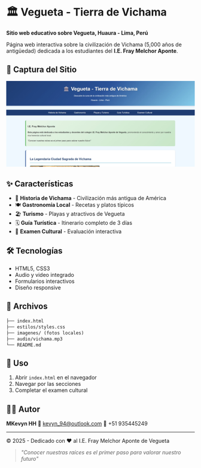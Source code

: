 # 🏛️ Vegueta - Tierra de Vichama

**Sitio web educativo sobre Vegueta, Huaura - Lima, Perú**

Página web interactiva sobre la civilización de Vichama (5,000 años de antigüedad) dedicada a los estudiantes del **I.E. Fray Melchor Aponte**.

## 📸 Captura del Sitio

![Demo del Sitio Web](demo.jpg)

## ✨ Características

- 🏺 **Historia de Vichama** - Civilización más antigua de América
- 🍽️ **Gastronomía Local** - Recetas y platos típicos
- 🏖️ **Turismo** - Playas y atractivos de Vegueta
- 🗓️ **Guía Turística** - Itinerario completo de 3 días
- 📝 **Examen Cultural** - Evaluación interactiva

## 🛠️ Tecnologías

- HTML5, CSS3
- Audio y video integrado
- Formularios interactivos
- Diseño responsive

## 📁 Archivos

```
├── index.html
├── estilos/styles.css
├── imagenes/ (fotos locales)
├── audio/vichama.mp3
└── README.md
```

## 🚀 Uso

1. Abrir `index.html` en el navegador
2. Navegar por las secciones
3. Completar el examen cultural

## 👨‍💻 Autor

**MKevyn HH**
📧 kevyn_94@outlook.com
📱 +51 935445249

---

© 2025 - Dedicado con ❤️ al I.E. Fray Melchor Aponte de Vegueta

> _"Conocer nuestras raíces es el primer paso para valorar nuestro futuro"_

